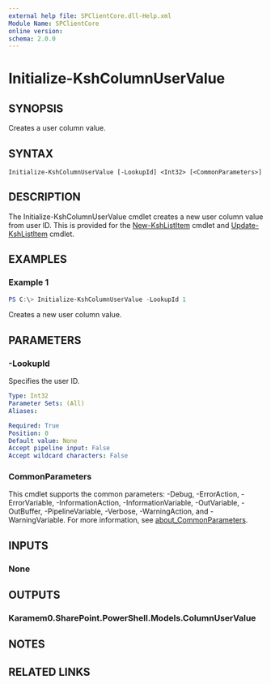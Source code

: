 ```yaml
---
external help file: SPClientCore.dll-Help.xml
Module Name: SPClientCore
online version:
schema: 2.0.0
---
```


# Initialize-KshColumnUserValue

## SYNOPSIS
Creates a user column value.

## SYNTAX

```
Initialize-KshColumnUserValue [-LookupId] <Int32> [<CommonParameters>]
```

## DESCRIPTION
The Initialize-KshColumnUserValue cmdlet creates a new user column value from user ID.
This is provided for the [New-KshListItem](New-KshListItem.md) cmdlet and [Update-KshListItem](Update-KshListItem.md) cmdlet.

## EXAMPLES

### Example 1
```powershell
PS C:\> Initialize-KshColumnUserValue -LookupId 1
```

Creates a new user column value.

## PARAMETERS

### -LookupId
Specifies the user ID.

```yaml
Type: Int32
Parameter Sets: (All)
Aliases:

Required: True
Position: 0
Default value: None
Accept pipeline input: False
Accept wildcard characters: False
```

### CommonParameters
This cmdlet supports the common parameters: -Debug, -ErrorAction, -ErrorVariable, -InformationAction, -InformationVariable, -OutVariable, -OutBuffer, -PipelineVariable, -Verbose, -WarningAction, and -WarningVariable. For more information, see [about_CommonParameters](http://go.microsoft.com/fwlink/?LinkID=113216).

## INPUTS

### None

## OUTPUTS

### Karamem0.SharePoint.PowerShell.Models.ColumnUserValue

## NOTES

## RELATED LINKS
